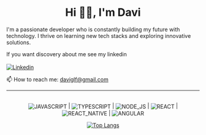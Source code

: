 <h1 align="center"> Hi 👋🏽, I'm Davi </h1>

<span> I'm a passionate developer who is constantly building my future with technology. I thrive on learning new tech stacks and exploring innovative solutions. 

If you want discovery about me see my linkedin
</br>
</br>
[![Linkedin](https://img.shields.io/badge/LinkedIn-0077B5?style=for-the-badge&logo=linkedin&logoColor=white)](https://www.linkedin.com/in/davisouzadev/)
<p > 📫 How to reach me: <a href="mailto:daviglf@gmail.com">daviglf@gmail.com</a>

<hr>
</br>
<div align="center" style="display:inline_block;">
    <img align="center" alt="JAVASCRIPT" src="https://img.shields.io/badge/JavaScript-323330?style=for-the-badge&logo=javascript&logoColor=F7DF1E"/>
    |
    <img align="center" alt="TYPESCRIPT" src="https://img.shields.io/badge/TypeScript-007ACC?style=for-the-badge&logo=typescript&logoColor=white"/>
    |
    <img align="center" alt="NODE_JS" src="https://img.shields.io/badge/Node.js-43853D?style=for-the-badge&logo=node.js&logoColor=white"/>
    |
    <img align="center" alt="REACT" src="https://img.shields.io/badge/React-20232A?style=for-the-badge&logo=react&logoColor=61DAFB"/>
    |
    <img align="center" alt="REACT_NATIVE" src="https://img.shields.io/badge/React_Native-20232A?style=for-the-badge&logo=react&logoColor=61DAFB"/>
    |
    <img align="center" alt="ANGULAR" src="https://img.shields.io/badge/Angular-DD0031?style=for-the-badge&logo=angular&logoColor=white"/>

</br>

[![Top Langs](https://github-readme-stats.vercel.app/api/top-langs/?username=davisouzamoya&layout=donut)](https://github.com/anuraghazra/github-readme-stats)

</div>

